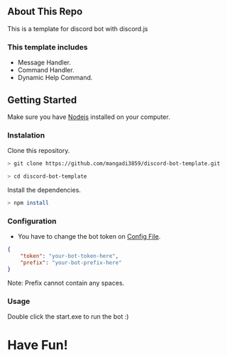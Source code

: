 ## About This Repo

This is a template for discord bot with discord.js

### This template includes

-   Message Handler.
-   Command Handler.
-   Dynamic Help Command.

## Getting Started

Make sure you have [Nodejs](https://nodejs.org/en/download/) installed on your computer.

### Instalation

Clone this repository.

```bash
> git clone https://github.com/mangadi3859/discord-bot-template.git
```

```bash
> cd discord-bot-template
```

Install the dependencies.

```bash
> npm install
```

### Configuration

-   You have to change the bot token on [Config File](https://github.com/mangadi3859/discord-bot-template/blob/main/data/config.json).

```json
{
    "token": "your-bot-token-here",
    "prefix": "your-bot-prefix-here"
}
```

Note: Prefix cannot contain any spaces.

### Usage

Double click the start.exe to run the bot :)


# Have Fun!
